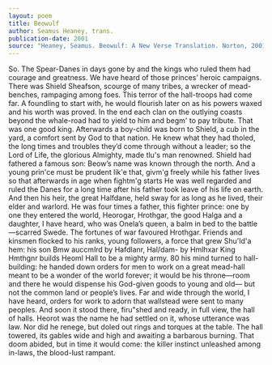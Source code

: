 ```yaml
---
layout: poem
title: Beowulf
author: Seamus Heaney, trans.
publication-date: 2001
source: "Heaney, Seamus. Beowulf: A New Verse Translation. Norton, 2001"
---
```


So. The Spear-Danes in days gone by and the kings who ruled them had courage and greatness. 
We have heard of those princes’ heroic campaigns.
There was Shield Sheafson, scourge of many tribes, a wrecker of mead-benches, rampaging among foes. 
This terror of the hall-troops had come far. 
A foundling to start with, he would flourish later on as his powers waxed and his worth was proved. 
In the end each clan on the outlying coasts beyond the whale-road had to yield to him and begm' to pay tribute. 
That was one good king.
Afterwards a boy-child was born to Shield, a cub in the yard, 
a comfort sent by God to that nation.
He knew what they had tholed, the long times and troubles they’d come through without a leader; 
so the Lord of Life, the glorious Almighty, made tlu's man renowned. 
Shield had fathered a famous son: Beow’s name was known through the north. And a young prin'ce must be prudent lik'e that, givm'g freely while his father lives so that afterwards in age when fightm'g starts
He was well regarded and ruled the Danes for a long time after his father took leave of his life on earth. And then his heir, the great Halfdane, held sway for as long as he lived, their elder and warlord. He was four times a father, this fighter prince: one by one they entered the world, Heorogar, Hrothgar, the good Halga and a daughter, I have heard, who was Onela’s queen, a balm in bed to the battle—scarred Swede.
The fortunes of war favoured Hrothgar. Friends and kinsmen flocked to his ranks,
young followers, a force that grew
Shu'ld'a hem: his son Bmw auccmlrd by Hafdlanr, Hal/dam- by Hmlhxar
King Hmthgnr builds Heoml Hall
to be a mighty army. 80 his mind turned
to hall-building: he handed down orders
for men to work on a great mead-hall meant to be a wonder of the world forever;
it would be his throne—room and there he would dispense
his God-given goods to young and old—
but not the common land or people’s lives.
Far and wide through the world, I have heard,
orders for work to adorn that wallstead
were sent to many peoples. And soon it stood there,
firu"shed and ready, in full view,
the hall of halls. Heorot was the name
he had settled on it, whose utterance was law.
Nor did he renege, but doled out rings
and torques at the table. The hall towered,
its gables wide and high and awaiting
a barbarous burning. That doom abided,
but in time it would come: the killer instinct
unleashed among in-laws, the blood-lust rampant.
